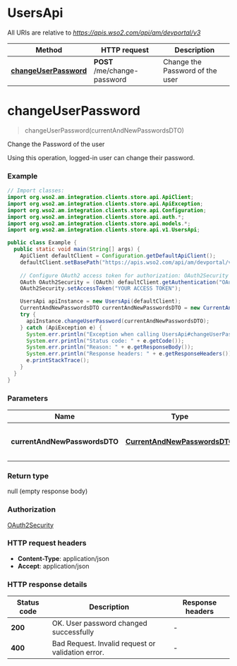 # UsersApi

All URIs are relative to *https://apis.wso2.com/api/am/devportal/v3*

Method | HTTP request | Description
------------- | ------------- | -------------
[**changeUserPassword**](UsersApi.md#changeUserPassword) | **POST** /me/change-password | Change the Password of the user


<a name="changeUserPassword"></a>
# **changeUserPassword**
> changeUserPassword(currentAndNewPasswordsDTO)

Change the Password of the user

Using this operation, logged-in user can change their password. 

### Example
```java
// Import classes:
import org.wso2.am.integration.clients.store.api.ApiClient;
import org.wso2.am.integration.clients.store.api.ApiException;
import org.wso2.am.integration.clients.store.api.Configuration;
import org.wso2.am.integration.clients.store.api.auth.*;
import org.wso2.am.integration.clients.store.api.models.*;
import org.wso2.am.integration.clients.store.api.v1.UsersApi;

public class Example {
  public static void main(String[] args) {
    ApiClient defaultClient = Configuration.getDefaultApiClient();
    defaultClient.setBasePath("https://apis.wso2.com/api/am/devportal/v3");
    
    // Configure OAuth2 access token for authorization: OAuth2Security
    OAuth OAuth2Security = (OAuth) defaultClient.getAuthentication("OAuth2Security");
    OAuth2Security.setAccessToken("YOUR ACCESS TOKEN");

    UsersApi apiInstance = new UsersApi(defaultClient);
    CurrentAndNewPasswordsDTO currentAndNewPasswordsDTO = new CurrentAndNewPasswordsDTO(); // CurrentAndNewPasswordsDTO | Current and new password of the user 
    try {
      apiInstance.changeUserPassword(currentAndNewPasswordsDTO);
    } catch (ApiException e) {
      System.err.println("Exception when calling UsersApi#changeUserPassword");
      System.err.println("Status code: " + e.getCode());
      System.err.println("Reason: " + e.getResponseBody());
      System.err.println("Response headers: " + e.getResponseHeaders());
      e.printStackTrace();
    }
  }
}
```

### Parameters

Name | Type | Description  | Notes
------------- | ------------- | ------------- | -------------
 **currentAndNewPasswordsDTO** | [**CurrentAndNewPasswordsDTO**](CurrentAndNewPasswordsDTO.md)| Current and new password of the user  |

### Return type

null (empty response body)

### Authorization

[OAuth2Security](../README.md#OAuth2Security)

### HTTP request headers

 - **Content-Type**: application/json
 - **Accept**: application/json

### HTTP response details
| Status code | Description | Response headers |
|-------------|-------------|------------------|
**200** | OK. User password changed successfully |  -  |
**400** | Bad Request. Invalid request or validation error. |  -  |

